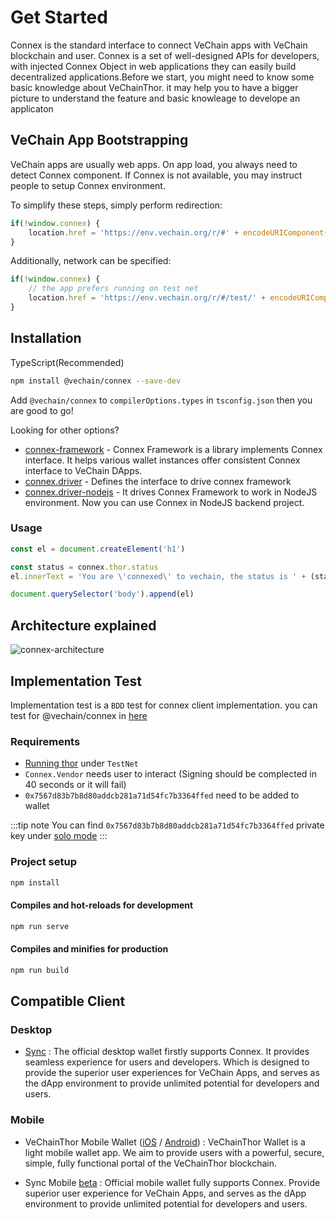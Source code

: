 
# Get Started 
Connex is the standard interface to connect VeChain apps with VeChain blockchain and user. Connex is a set of well-designed APIs for developers, with injected Connex Object in web applications they can easily build decentralized applications.Before we start, you might need to know some basic knowledge about VeChainThor. it may help you to have a bigger picture to understand the feature and basic knowleage to develope an applicaton 

## VeChain App Bootstrapping

VeChain apps are usually web apps. On app load, you always need to detect Connex component. If Connex is not available, you may instruct people to setup Connex environment.

To simplify these steps, simply perform redirection:

```javascript
if(!window.connex) {
    location.href = 'https://env.vechain.org/r/#' + encodeURIComponent(location.href)
}
```

Additionally, network can be specified:

```javascript
if(!window.connex) {
    // the app prefers running on test net
    location.href = 'https://env.vechain.org/r/#/test/' + encodeURIComponent(location.href)
}
```

## Installation

TypeScript(Recommended)

``` bash
npm install @vechain/connex --save-dev
```

Add `@vechain/connex` to `compilerOptions.types`  in `tsconfig.json` then you are good to go!

Looking for other options?
* [connex-framework](https://github.com/vechain/connex-framework) - Connex Framework is a library implements Connex interface. It helps various wallet instances offer consistent Connex interface to VeChain DApps.
* [connex.driver](https://github.com/vechain/connex.driver) - Defines the interface to drive connex framework
* [connex.driver-nodejs](https://github.com/vechain/connex.driver-nodejs) - It drives Connex Framework to work in NodeJS environment. Now you can use Connex in NodeJS backend project.


### Usage

``` javascript
const el = document.createElement('h1')

const status = connex.thor.status
el.innerText = 'You are \'connexed\' to vechain, the status is ' + (status.progress === 1 ? 'synced': 'syncing')

document.querySelector('body').append(el)
```


## Architecture explained
![connex-architecture](~@public/images/connex/architecture.png)

## Implementation Test
Implementation test is a `BDD` test for connex client implementation. you can test for @vechain/connex in [here](https://connex-impl-test.vecha.in/)


### Requirements

+ [Running thor](/thor/get-started/installation.md#running-thor) under `TestNet`
+ `Connex.Vendor` needs user to interact (Signing should be complected in 40 seconds or it will fail)
+ `0x7567d83b7b8d80addcb281a71d54fc7b3364ffed` need to be added to wallet

:::tip note
You can find `0x7567d83b7b8d80addcb281a71d54fc7b3364ffed` private key under [solo mode](/thor/get-started/installation.md#sub-commands)
:::

### Project setup
```bash
npm install
```

#### Compiles and hot-reloads for development
```bash
npm run serve
```

#### Compiles and minifies for production
```bash
npm run build
```

## Compatible Client
### Desktop
- [Sync](https://github.com/vechain/thor-sync.electron) : The official desktop wallet firstly supports Connex. It provides seamless experience for users and developers. Which is designed to provide the superior user experiences for VeChain Apps, and serves as the dApp environment to provide unlimited potential for developers and users.

### Mobile
- VeChainThor Mobile Wallet ([iOS](https://apps.apple.com/us/app/id1397679485)
/ [Android](https://cdn.vechain.com/vechainthorwallet/client/VeChainThorWallet.apk)) : VeChainThor Wallet is a light mobile wallet app. We aim to provide users with a powerful, secure, simple, fully functional portal of the VeChainThor blockchain.

- Sync Mobile [beta](https://testflight.apple.com/join/UepoMMnP) : Official mobile wallet fully supports Connex. Provide superior user experience for VeChain Apps, and serves as the dApp environment to provide unlimited potential for developers and users.